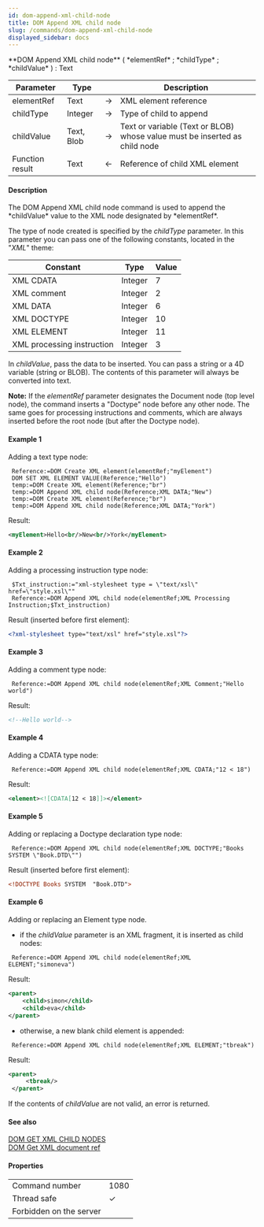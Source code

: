 ```yaml
---
id: dom-append-xml-child-node
title: DOM Append XML child node
slug: /commands/dom-append-xml-child-node
displayed_sidebar: docs
---
```


<!--REF #_command_.DOM Append XML child node.Syntax-->**DOM Append XML child node** ( *elementRef* ; *childType* ; *childValue* ) : Text<!-- END REF-->
<!--REF #_command_.DOM Append XML child node.Params-->
| Parameter | Type |  | Description |
| --- | --- | --- | --- |
| elementRef | Text | &#8594;  | XML element reference |
| childType | Integer | &#8594;  | Type of child to append |
| childValue | Text, Blob | &#8594;  | Text or variable (Text or BLOB) whose value must be inserted as child node |
| Function result | Text | &#8592; | Reference of child XML element |

<!-- END REF-->

#### Description 

<!--REF #_command_.DOM Append XML child node.Summary-->The DOM Append XML child node command is used to append the *childValue* value to the XML node designated by *elementRef*.<!-- END REF--> 

The type of node created is specified by the *childType* parameter. In this parameter you can pass one of the following constants, located in the "*XML*" theme:  

| Constant                   | Type    | Value |
| -------------------------- | ------- | ----- |
| XML CDATA                  | Integer | 7     |
| XML comment                | Integer | 2     |
| XML DATA                   | Integer | 6     |
| XML DOCTYPE                | Integer | 10    |
| XML ELEMENT                | Integer | 11    |
| XML processing instruction | Integer | 3     |

In *childValue*, pass the data to be inserted. You can pass a string or a 4D variable (string or BLOB). The contents of this parameter will always be converted into text. 

**Note:** If the *elementRef* parameter designates the Document node (top level node), the command inserts a "Doctype" node before any other node. The same goes for processing instructions and comments, which are always inserted before the root node (but after the Doctype node). 

#### Example 1 

Adding a text type node:

```4d
 Reference:=DOM Create XML element(elementRef;"myElement")
 DOM SET XML ELEMENT VALUE(Reference;"Hello")
 temp:=DOM Create XML element(Reference;"br")
 temp:=DOM Append XML child node(Reference;XML DATA;"New")
 temp:=DOM Create XML element(Reference;"br")
 temp:=DOM Append XML child node(Reference;XML DATA;"York")
```

Result:  

```XML
<myElement>Hello<br/>New<br/>York</myElement>
```

#### Example 2 

Adding a processing instruction type node:

```4d
 $Txt_instruction:="xml-stylesheet type = \"text/xsl\" href=\"style.xsl\""
 Reference:=DOM Append XML child node(elementRef;XML Processing Instruction;$Txt_instruction)
```

Result (inserted before first element):  

```XML
<?xml-stylesheet type="text/xsl" href="style.xsl"?>
```

#### Example 3 

Adding a comment type node:

```4d
 Reference:=DOM Append XML child node(elementRef;XML Comment;"Hello world")
```

Result:  

```XML
<!--Hello world-->
```

#### Example 4 

Adding a CDATA type node:

```4d
 Reference:=DOM Append XML child node(elementRef;XML CDATA;"12 < 18")
```

Result:  

```XML
<element><![CDATA[12 < 18]]></element>
```

#### Example 5 

Adding or replacing a Doctype declaration type node:

```4d
 Reference:=DOM Append XML child node(elementRef;XML DOCTYPE;"Books SYSTEM \"Book.DTD\"")
```

Result (inserted before first element):  

```XML
<!DOCTYPE Books SYSTEM  "Book.DTD">
```

#### Example 6 

Adding or replacing an Element type node.

* if the *childValue* parameter is an XML fragment, it is inserted as child nodes:  
```4d  
 Reference:=DOM Append XML child node(elementRef;XML ELEMENT;"simoneva")  
```  
    
Result:  
```XML  
<parent>  
    <child>simon</child>  
    <child>eva</child>  
</parent>  
```
* otherwise, a new blank child element is appended:  
```4d  
 Reference:=DOM Append XML child node(elementRef;XML ELEMENT;"tbreak")  
```  
    
Result:  
```XML  
<parent>  
     <tbreak/>  
 </parent>  
```

If the contents of *childValue* are not valid, an error is returned. 

#### See also 

[DOM GET XML CHILD NODES](dom-get-xml-child-nodes.md)  
[DOM Get XML document ref](dom-get-xml-document-ref.md)  

#### Properties
|  |  |
| --- | --- |
| Command number | 1080 |
| Thread safe | &check; |
| Forbidden on the server ||


